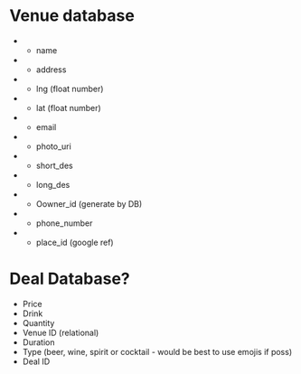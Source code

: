 # Venue database

- * name 
- * address
- * lng (float number)
- * lat (float number)
- * email
- * photo_uri
- * short_des
- * long_des
- * Oowner_id (generate by DB)
- * phone_number
- * place_id (google ref)

# Deal Database?

- Price
- Drink
- Quantity
- Venue ID (relational)
- Duration
- Type (beer, wine, spirit or cocktail - would be best to use emojis if poss)
- Deal ID     

